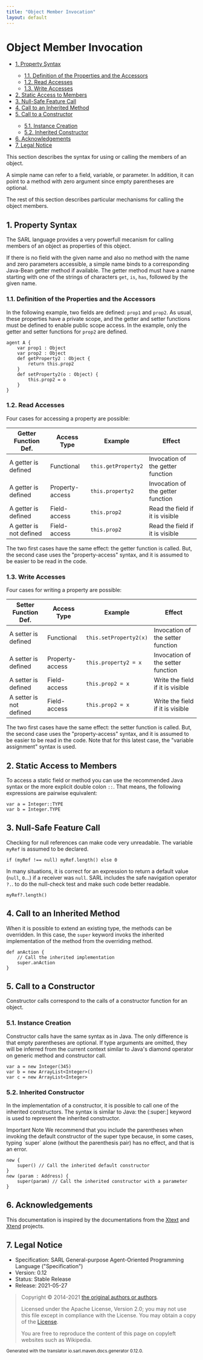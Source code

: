 ```yaml
---
title: "Object Member Invocation"
layout: default
---
```


# Object Member Invocation


<ul class="page_outline" id="page_outline">

<li><a href="#1-property-syntax">1. Property Syntax</a></li>
<ul>
  <li><a href="#11-definition-of-the-properties-and-the-accessors">1.1. Definition of the Properties and the Accessors</a></li>
  <li><a href="#12-read-accesses">1.2. Read Accesses</a></li>
  <li><a href="#13-write-accesses">1.3. Write Accesses</a></li>
</ul>
<li><a href="#2-static-access-to-members">2. Static Access to Members</a></li>
<li><a href="#3-null-safe-feature-call">3. Null-Safe Feature Call</a></li>
<li><a href="#4-call-to-an-inherited-method">4. Call to an Inherited Method</a></li>
<li><a href="#5-call-to-a-constructor">5. Call to a Constructor</a></li>
<ul>
  <li><a href="#51-instance-creation">5.1. Instance Creation</a></li>
  <li><a href="#52-inherited-constructor">5.2. Inherited Constructor</a></li>
</ul>
<li><a href="#6-acknowledgements">6. Acknowledgements</a></li>
<li><a href="#7-legal-notice">7. Legal Notice</a></li>

</ul>


This section describes the syntax for using or calling the members of an object.

A simple name can refer to a field, variable, or parameter. In addition, it can point to
a method with zero argument since empty parentheses are optional.

The rest of this section describes particular mechanisms for calling the object members.


## 1. Property Syntax

The SARL language provides a very powerfull mecanism for calling members of an object as
properties of this object.

If there is no field with the given name and also no method with
the name and zero parameters accessible, a simple name binds to a
corresponding Java-Bean getter method if available.
The getter method must have a name starting with one of the strings of
characters `get`, `is`, `has`, followed by the given name.

### 1.1. Definition of the Properties and the Accessors

In the following example, two fields are defined: `prop1` and `prop2`.
As usual, these properties have a private scope, and the getter and setter functions must
be defined to enable public scope access.
In the example, only the getter and setter functions for `prop2` are defined.

```sarl
agent A {
	var prop1 : Object
	var prop2 : Object
	def getProperty2 : Object {
		return this.prop2
	}
	def setProperty2(o : Object) {
		this.prop2 = o
	}
}
```



### 1.2. Read Accesses

Four cases for accessing a property are possible:


| Getter Function Def.    | Access Type     | Example             | Effect                            | 
| ----------------------- | --------------- | ------------------- | --------------------------------- |
| A getter is defined     | Functional      | `this.getProperty2` | Invocation of the getter function |
| A getter is defined     | Property-access | `this.property2`    | Invocation of the getter function |
| A getter is defined     | Field-access    | `this.prop2`        | Read the field if it is visible   |
| A getter is not defined | Field-access    | `this.prop2`        | Read the field if it is visible   |


The two first cases have the same effect: the getter function is called.
But, the second case uses the "property-access" syntax, and it is assumed to be easier to be read in the code.




### 1.3. Write Accesses

Four cases for writing a property are possible:


| Setter Function Def.    | Access Type     | Example                | Effect                            | 
| ----------------------- | --------------- | ---------------------- | --------------------------------- |
| A setter is defined     | Functional      | `this.setProperty2(x)` | Invocation of the setter function |
| A setter is defined     | Property-access | `this.property2 = x`   | Invocation of the setter function |
| A setter is defined     | Field-access    | `this.prop2 = x`       | Write the field if it is visible  |
| A setter is not defined | Field-access    | `this.prop2 = x`       | Write the field if it is visible  |


The two first cases have the same effect: the setter function is called.
But, the second case uses the "property-access" syntax, and it is assumed to be easier to be read in the code.
Note that for this latest case, the "variable assignment" syntax is used.




## 2. Static Access to Members

To access a static field or method you can use the recommended Java syntax or the more explicit double colon `::`.
That means, the following expressions are pairwise equivalent:

```sarl
var a = Integer::TYPE
var b = Integer.TYPE
```



## 3. Null-Safe Feature Call

Checking for null references can make code very unreadable. 
The variable `myRef` is assumed to be declared.

```sarl
if (myRef !== null) myRef.length() else 0
```



In many situations, it is correct for an expression to return a default value (`null`, `0`...) if a receiver was `null`.
SARL includes the safe navigation operator `?.`. to do the null-check test and make such code better readable.

```sarl
myRef?.length()
```



## 4. Call to an Inherited Method

When it is possible to extend an existing type, the methods can be overridden.
In this case, the `super` keyword invoks the inherited implementation of the method
from the overriding method.

```sarl
def anAction {
	// Call the inherited implementation
	super.anAction
}
```



## 5. Call to a Constructor

Constructor calls correspond to the calls of a constructor function for an object.


### 5.1. Instance Creation

Constructor calls have the same syntax as in Java. The only difference is that empty parentheses are optional.
If type arguments are omitted, they will be inferred from the current context similar to Java's
diamond operator on generic method and constructor call.

```sarl
var a = new Integer(345)
var b = new ArrayList<Integer>()
var c = new ArrayList<Integer>
```



### 5.2. Inherited Constructor

In the implementation of a constructor, it is possible to call one of the inherited constructors.
The syntax is similar to Java: the (:super:] keyword is used to represent the inherited constructor.

<p markdown="1"><span class="label label-warning">Important Note</span> We recommend that you include the parentheses when invoking the default constructor of the super type because, in some cases, typing `super` alone (without the parenthesis pair) has no effect, and that is an error.</p>

```sarl
new {
	super() // Call the inherited default constructor
}
new (param : Address) {
	super(param) // Call the inherited constructor with a parameter
}
```




## 6. Acknowledgements

This documentation is inspired by the documentations from the
[Xtext](https://www.eclipse.org/Xtext/documentation.html) and
[Xtend](https://www.eclipse.org/xtend/documentation.html) projects.

## 7. Legal Notice

* Specification: SARL General-purpose Agent-Oriented Programming Language ("Specification")
* Version: 0.12
* Status: Stable Release
* Release: 2021-05-27

> Copyright &copy; 2014-2021 [the original authors or authors](http://www.sarl.io/about/index.html).
>
> Licensed under the Apache License, Version 2.0;
> you may not use this file except in compliance with the License.
> You may obtain a copy of the [License](http://www.apache.org/licenses/LICENSE-2.0).
>
> You are free to reproduce the content of this page on copyleft websites such as Wikipedia.

<small>Generated with the translator io.sarl.maven.docs.generator 0.12.0.</small>

